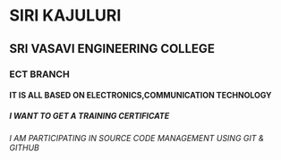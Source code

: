 # SIRI KAJULURI
## SRI VASAVI ENGINEERING COLLEGE
### ECT BRANCH
#### IT IS ALL BASED ON ELECTRONICS,COMMUNICATION TECHNOLOGY
##### I WANT TO GET A TRAINING CERTIFICATE
###### I AM PARTICIPATING IN SOURCE CODE MANAGEMENT USING GIT & GITHUB

